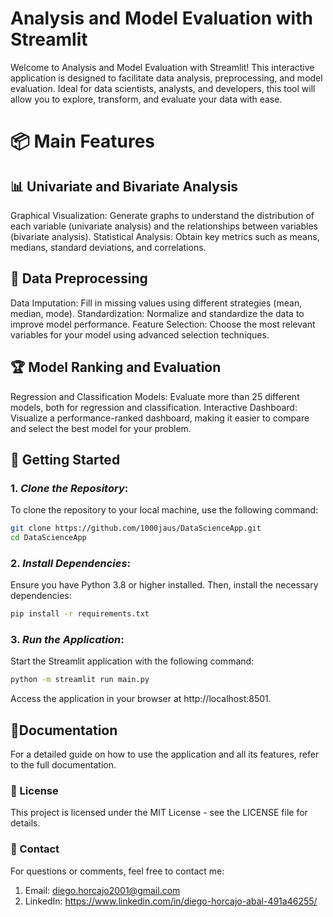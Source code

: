 # Analysis and Model Evaluation with Streamlit
Welcome to Analysis and Model Evaluation with Streamlit! This interactive application is designed to facilitate data analysis, preprocessing, and model evaluation. Ideal for data scientists, analysts, and developers, this tool will allow you to explore, transform, and evaluate your data with ease.

# 📦 Main Features
## 📊 Univariate and Bivariate Analysis
Graphical Visualization: Generate graphs to understand the distribution of each variable (univariate analysis) and the relationships between variables (bivariate analysis).
Statistical Analysis: Obtain key metrics such as means, medians, standard deviations, and correlations.
## 🔧 Data Preprocessing
Data Imputation: Fill in missing values using different strategies (mean, median, mode).
Standardization: Normalize and standardize the data to improve model performance.
Feature Selection: Choose the most relevant variables for your model using advanced selection techniques.
## 🏆 Model Ranking and Evaluation
Regression and Classification Models: Evaluate more than 25 different models, both for regression and classification.
Interactive Dashboard: Visualize a performance-ranked dashboard, making it easier to compare and select the best model for your problem.

## 🚀 Getting Started
### 1. _Clone the Repository_:
To clone the repository to your local machine, use the following command:
```bash
git clone https://github.com/1000jaus/DataScienceApp.git
cd DataScienceApp
```
### 2. _Install Dependencies_:
Ensure you have Python 3.8 or higher installed. Then, install the necessary dependencies:

```bash
pip install -r requirements.txt
```

### 3. _Run the Application_:
Start the Streamlit application with the following command:

```bash
python -m streamlit run main.py
```


Access the application in your browser at http://localhost:8501.


## 📄Documentation
For a detailed guide on how to use the application and all its features, refer to the full documentation.

### 📜 License
This project is licensed under the MIT License - see the LICENSE file for details.

### 🤝 Contact
For questions or comments, feel free to contact me:

1. Email: diego.horcajo2001@gmail.com
2. LinkedIn: https://www.linkedin.com/in/diego-horcajo-abal-491a46255/
